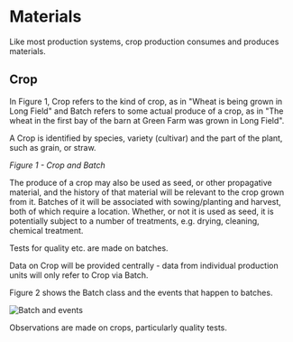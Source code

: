 # Materials
Like most production systems, crop production consumes and produces materials.

## Crop

In Figure 1, Crop refers to the kind of crop, as in "Wheat is being grown in Long Field" and Batch refers to some actual
produce of a crop, as in "The wheat in the first bay of the barn at Green Farm was grown in Long Field".

A Crop is identified by species, variety (cultivar) and the part of the plant, such as grain, or straw.


*Figure 1 - Crop and Batch*

The produce of a crop may also be used as seed, or other propagative material, and the history of that material will 
be relevant to the crop grown from it.  Batches
of it will be associated with sowing/planting and harvest, both of which require a location.  Whether, or not
it is used as seed, it is potentially subject to a number of treatments, e.g. drying,
cleaning, chemical treatment.

Tests for quality etc. are made on batches.

Data on Crop will be provided centrally - data from individual production units will only refer to Crop 
via Batch.

Figure 2 shows the Batch class and the events that happen to batches.

![Batch and events](http://www.plantuml.com/plantuml/proxy?cache=no&src=https://raw.github.com/Charles1625/crop-production-ontology/main/Materials/batch-events.puml)

Observations are made on crops, particularly quality tests.









